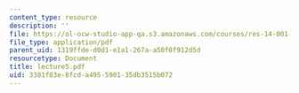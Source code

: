 ```yaml
---
content_type: resource
description: ''
file: https://ol-ocw-studio-app-qa.s3.amazonaws.com/courses/res-14-001-abdul-latif-jameel-poverty-action-lab-executive-training-evaluating-social-programs-2009-spring-2009/3381f83e8fcda495590135db3515b072_lecture5.pdf
file_type: application/pdf
parent_uid: 1319ffde-d0d1-e1a1-267a-a50f0f912d5d
resourcetype: Document
title: lecture5.pdf
uid: 3381f83e-8fcd-a495-5901-35db3515b072
---
```

